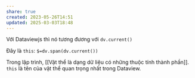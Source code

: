 ```yaml
---
share: true
created: 2023-05-26T14:51
updated: 2025-03-03T18:48
---
```

Với Dataviewjs thì nó tương đương với `dv.current()`

Đây là `this`:
`$=dv.span(dv.current())`

Trong lập trình, [[Vật thể là dạng dữ liệu có những thuộc tính thành phần]]. `this` là tên của vật thể quan trọng nhất trong Dataview.